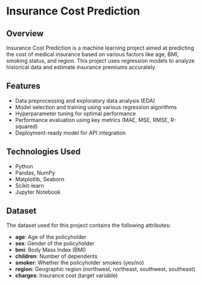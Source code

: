 # Insurance Cost Prediction

## Overview
Insurance Cost Prediction is a machine learning project aimed at predicting the cost of medical insurance based on various factors like age, BMI, smoking status, and region. This project uses regression models to analyze historical data and estimate insurance premiums accurately.

## Features
- Data preprocessing and exploratory data analysis (EDA)
- Model selection and training using various regression algorithms
- Hyperparameter tuning for optimal performance
- Performance evaluation using key metrics (MAE, MSE, RMSE, R-squared)
- Deployment-ready model for API integration

## Technologies Used
- Python
- Pandas, NumPy
- Matplotlib, Seaborn
- Scikit-learn
- Jupyter Notebook

## Dataset
The dataset used for this project contains the following attributes:
- **age**: Age of the policyholder
- **sex**: Gender of the policyholder
- **bmi**: Body Mass Index (BMI)
- **children**: Number of dependents
- **smoker**: Whether the policyholder smokes (yes/no)
- **region**: Geographic region (northwest, northeast, southwest, southeast)
- **charges**: Insurance cost (target variable)



